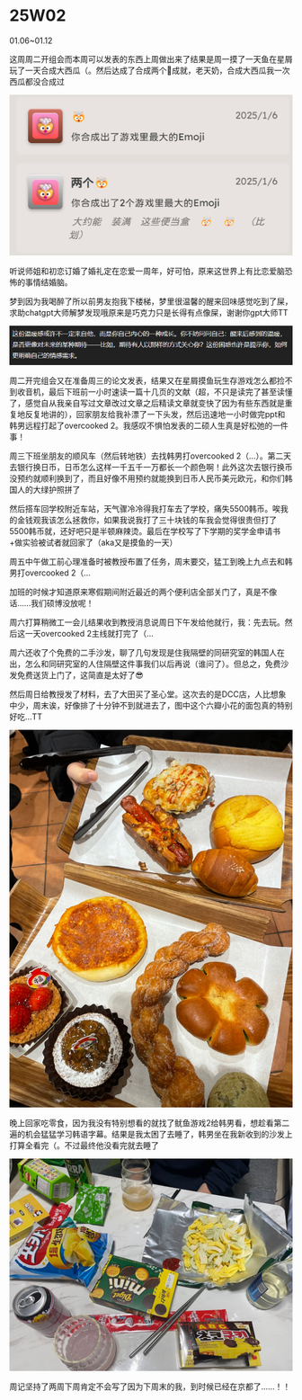 # 25W02

01.06~01.12

这周周二开组会而本周可以发表的东西上周做出来了结果是周一摸了一天鱼在星屑玩了一天合成大西瓜（。然后达成了合成两个🤯成就，老天奶，合成大西瓜我一次西瓜都没合成过

![alt text](image-5.png)

听说师姐和初恋订婚了婚礼定在恋爱一周年，好可怕，原来这世界上有比恋爱脑恐怖的事情结婚脑。

梦到因为我喝醉了所以前男友抱我下楼梯，梦里很温馨的醒来回味感觉吃到了屎，求助chatgpt大师解梦发现哦原来是巧克力只是长得有点像屎，谢谢你gpt大师TT

![alt text](image-6.png)

周二开完组会又在准备周三的论文发表，结果又在星屑摸鱼玩生存游戏怎么都捡不到收音机，最后下班前一小时速读一篇十几页的文献（超，不只是读完了甚至读懂了，感觉自从我亲自写过文章改过文章之后精读文章就变快了因为有些东西就是重复地反复地讲的），回家朋友给我补漂了一下头发，然后迅速地一小时做完ppt和韩男远程打起了overcooked 2。我感叹不惧怕发表的二硕人生真是好松弛的一件事！

周三下班坐朋友的顺风车（然后转地铁）去找韩男打overcooked 2（…）。第二天去银行换日币，日币怎么这样一千五千一万都长一个颜色啊！此外这次去银行换币没预约就顺利换到了，而且好像不用预约就能换到日币人民币美元欧元，和你们韩国人的大绿护照拼了

然后搭车回学校附近车站，天气骤冷冷得我打车去了学校，痛失5500韩币。唉我的金钱观我该怎么拯救你，如果我说我打了三十块钱的车我会觉得很贵但打了5500韩币就，还好吧只是半顿麻辣烫。最后在学校写了下学期的奖学金申请书+做实验被试者就回家了（aka又是摸鱼的一天）

周五中午做工前心理准备时被教授布置了任务，周末要交，猛工到晚上九点去和韩男打overcooked 2（…

加班的时候才知道原来寒假期间附近最近的两个便利店全部关门了，真是不像话……我们硕博没放呢！

周六打算稍微工一会儿结果收到教授消息说周日下午发给他就行，我：先去玩。然后这一天overcooked 2主线就打完了（…

周六还收了个免费的二手沙发，聊了几句发现是住我隔壁的同研究室的韩国人在出，怎么和同研究室的人住隔壁这件事我们以后再说（谁问了）。但总之，免费沙发免费送货上门了，这简直是太好了😎

然后周日给教授发了材料，去了大田买了圣心堂。这次去的是DCC店，人比想象中少，周末诶，好像排了十分钟不到就进去了，图中这个六瓣小花的面包真的特别好吃…TT

![alt text](image-7.png ':size=50%')

晚上回家吃零食，因为我没有特别想看的就找了鱿鱼游戏2给韩男看，想趁看第二遍的机会猛猛学习韩语字幕。结果是我太困了去睡了，韩男坐在我新收到的沙发上打算全看完（。不过最终他没看完就去睡了

![alt text](image-8.png)

周记坚持了两周下周肯定不会写了因为下周末的我，到时候已经在京都了……！！